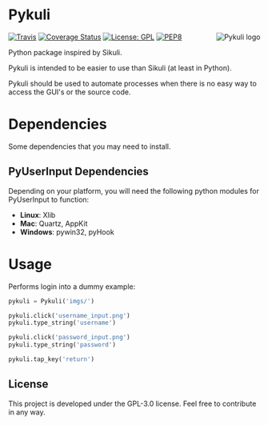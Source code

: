 # Pykuli

<img src="https://i.imgur.com/78LnbM5.png" alt="Pykuli logo" title="Pykuli logo" align="right" />
 
[![Travis](https://travis-ci.org/kelvins/Pykuli.svg?branch=master)](https://travis-ci.org/kelvins/Pykuli)
[![Coverage Status](https://coveralls.io/repos/github/kelvins/Pykuli/badge.svg?branch=master)](https://coveralls.io/github/kelvins/Pykuli?branch=master)
[![License: GPL](https://img.shields.io/badge/License-GPL-brightgreen.svg)](LICENSE)
[![PEP8](https://img.shields.io/badge/code%20style-pep8-green.svg)](https://www.python.org/dev/peps/pep-0008/)

Python package inspired by Sikuli. 

Pykuli is intended to be easier to use than Sikuli (at least in Python).

Pykuli should be used to automate processes when there is no easy way to access the GUI's or the source code.

# Dependencies

Some dependencies that you may need to install.

## PyUserInput Dependencies

Depending on your platform, you will need the following python modules for PyUserInput to function:

- **Linux**: Xlib
- **Mac**: Quartz, AppKit
- **Windows**: pywin32, pyHook

# Usage

Performs login into a dummy example:

```python
pykuli = Pykuli('imgs/')

pykuli.click('username_input.png')
pykuli.type_string('username')

pykuli.click('password_input.png')
pykuli.type_string('password')

pykuli.tap_key('return')
```

## License

This project is developed under the GPL-3.0 license.
Feel free to contribute in any way.
